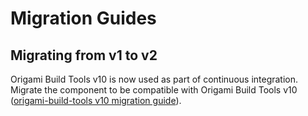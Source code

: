 # Migration Guides

## Migrating from v1 to v2

Origami Build Tools v10 is now used as part of continuous integration. Migrate the component to be compatible with Origami Build Tools v10 ([origami-build-tools v10 migration guide](https://registry.origami.ft.com/components/origami-build-tools@10.0.1/readme?brand=master#migration-guides)).
